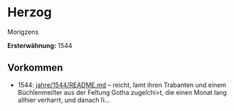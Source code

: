 # Herzog
Morigzens

**Ersterwähnung:** 1544

## Vorkommen
- 1544: [jahre/1544/README.md](../jahre/1544/README.md) – reicht, ſamt ihren Trabanten und einem Büchſenmeiſter
aus der Feſtung Gotha zugeſchi>t, die einen Monat lang
allhier verharrt, und danach ſi...
